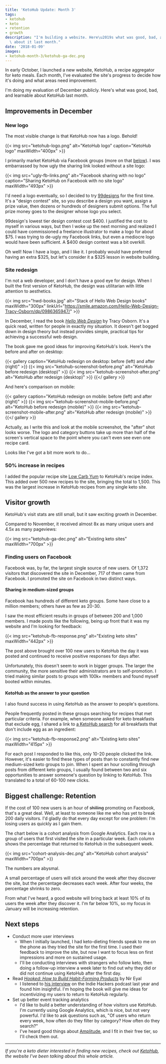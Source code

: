 ```yaml
---
title: 'KetoHub Update: Month 3'
tags:
- ketohub
- keto
- retention
- growth
description: "I'm building a website. Here\u2019s what was good, bad, and learnable\
  \ about it last month."
date: '2018-01-09'
images:
- ketohub-month-3/ketohub-ga-dec.png
---
```


In early October, I launched a new website, KetoHub, a recipe aggregator for keto meals. Each month, I've evaluated the site's progress to decide how it's doing and what areas need improvement.

I'm doing my evaluation of December publicly. Here's what was good, bad, and learnable about KetoHub last month.

## Improvements in December

### New logo

The most visible change is that KetoHub now has a logo. Behold!

{{< img src="ketohub-logo.png" alt="KetoHub logo" caption="KetoHub logo" maxWidth="400px" >}}

I primarily market KetoHub via Facebook groups (more on that [below](#finding-users-on-facebook)). I was embarrassed by how ugly the sharing link looked without a site logo:

{{< img src="ugly-fb-links.png" alt="Facebook sharing with no logo" caption="Sharing KetoHub on Facebook with no site logo" maxWidth="493px" >}}

I'd need a logo eventually, so I decided to try [99designs](https://ninetyninedesigns.7eer.net/c/1189252/185967/3172) for the first time. It's a "design contest" site, so you describe a design you want, assign a prize value, then dozens or hundreds of designers submit options. The full prize money goes to the designer whose logo you select.

99design's lowest tier design contest cost $400. I justified the cost to myself in various ways, but then I woke up the next morning and realized I could have commissioned a freelance illustrator to make a logo for about $75. I was trying to de-ugly my Facebook links, but even a mediocre logo would have been sufficient. A $400 design contest was a bit overkill.

Oh well! Now I have a logo, and I like it. I probably would have preferred having an extra $325, but let's consider it a $325 lesson in website building.

### Site redesign

I'm not a web developer, and I don't have a good eye for design. When I built the first version of KetoHub, the design was utilitarian with little attention to aesthetics.

{{< img src="hwd-books.jpg" alt="Stack of Hello Web Design books" maxWidth="300px" linkUrl="https://smile.amazon.com/Hello-Web-Design-Tracy-Osborn/dp/0986365947/" >}}

In December, I read the book [*Hello Web Design*](https://smile.amazon.com/Hello-Web-Design-Tracy-Osborn/dp/0986365947/) by Tracy Osborn. It's a quick read, written for people in exactly my situation. It doesn't get bogged down in design theory but instead provides simple, practical tips for achieving a successful web design.

The book gave me good ideas for improving KetoHub's look. Here's the before and after on desktop:

{{< gallery caption="KetoHub redesign on desktop: before (left) and after (right)" >}}
  {{< img src="ketohub-screenshot-before.png" alt="KetoHub before redesign (desktop)" >}}
  {{< img src="ketohub-screenshot-after.png" alt="KetoHub after redesign (desktop)" >}}
{{</ gallery >}}

And here's comparison on mobile:

{{< gallery caption="KetoHub redesign on mobile: before (left) and after (right)" >}}
  {{< img src="ketohub-screenshot-mobile-before.png" alt="KetoHub before redesign (mobile)" >}}
  {{< img src="ketohub-screenshot-mobile-after.png" alt="KetoHub after redesign (mobile)" >}}
{{</ gallery >}}

Actually, as I write this and look at the mobile screenshot, the "after" shot looks worse. The logo and category buttons take up more than half of the screen's vertical space to the point where you can't even see even one recipe card.

Looks like I've got a bit more work to do...

### 50% increase in recipes

I added the popular recipe site [Low Carb Yum]( https://lowcarbyum.com/) to KetoHub's recipe index. This added over 500 new recipes to the site, bringing the total to 1,500. This was the largest increase in KetoHub recipes from any single keto site.

## Visitor growth

KetoHub's visit stats are still small, but it saw exciting growth in December.

Compared to November, it received almost 8x as many unique users and 4.5x as many pageviews:

{{< img src="ketohub-ga-dec.png" alt="Existing keto sites" maxWidth="700px" >}}

### Finding users on Facebook

Facebook was, by far, the largest single source of new users. Of 1,372 visitors that discovered the site in December, 717 of them came from Facebook. I promoted the site on Facebook in two distinct ways.

#### Sharing in medium-sized groups

Facebook has hundreds of different keto groups. Some have close to a million members; others have as few as 20-30.

I saw the most efficient results in groups of between 200 and 1,000 members. I made posts like the following, being up front that it was my website and I'm looking for feedback:

{{< img src="ketohub-fb-response.png" alt="Existing keto sites" maxWidth="442px" >}}

The post above brought over 100 new users to KetoHub the day it was posted and continued to receive positive responses for days after.

Unfortunately, this doesn't seem to work in bigger groups. The larger the community, the more sensitive their administrators are to self-promotion. I tried making similar posts to groups with 100k+ members and found myself booted within minutes.

#### KetoHub as the answer to your question

I also found success in using KetoHub as the answer to people's questions.

People frequently posted in these groups searching for recipes that met particular criteria. For example, when someone asked for keto breakfasts that exclude egg, I shared a link to [a KetoHub search](https://ketohub.io/?category=breakfast&q=-egg) for all breakfasts that don't include egg as an ingredient:

{{< img src="ketohub-fb-response2.png" alt="Existing keto sites" maxWidth="415px" >}}

For each post I responded to like this, only 10-20 people clicked the link. However, it's easier to find these types of posts than to constantly find new medium-sized keto groups to join. When I spent an hour scrolling through posts from different keto groups, I usually found between two and six opportunities to answer someone's question by linking to KetoHub. This translated to a total of 60-100 new clicks.

## Biggest challenge: Retention

If the cost of 100 new users is an hour of ~~shilling~~ promoting on Facebook, that's a great deal. Well, at least to someone like me who has yet to break 200 daily visitors. I'd gladly do that every day except for one problem: I'm losing users as quickly as I gain them.

The chart below is a cohort analysis from Google Analytics. Each row is a group of users that first visited the site in a particular week. Each column  shows the percentage that returned to KetoHub in the subsequent week.

{{< img src="cohort-analysis-dec.png" alt="KetoHub cohort analysis" maxWidth="700px" >}}

The numbers are abysmal.

A small percentage of users will stick around the week after they discover the site, but the percentage decreases each week. After four weeks, the percentage shrinks to zero.

From what I've heard, a good website will bring back at least 10% of its users the week after they discover it. I'm far below 10%, so my focus in January will be increasing retention.

## Next steps

* Conduct more user interviews
  * When I initially launched, I had keto-dieting friends speak to me on the phone as they tried the site for the first time. I used their feedback to improve the site, but now I want to focus less on first impressions and more on sustained usage.
  * I'll be conducting interviews with strangers who follow keto, then doing a follow-up interview a week later to find out why they did or did not continue using KetoHub after the first day.
* Read [*Hooked: How to Build Habit-Forming Products*](https://smile.amazon.com/gp/product/1591847788/) by Nir Eyal
  * I listened to [his interview](https://www.indiehackers.com/podcast/023-nir-eyal-of-hooked) on the Indie Hackers podcast last year and found him insightful. I'm hoping the book will give me ideas for incentivizing my users to return to KetoHub regularly.
* Set up better event tracking analytics
  * I'd like to build a better understanding of how visitors use KetoHub. I'm currently using Google Analytics, which is nice, but not very powerful. I'd like to ask questions such as, "Of users who return every week, how often do they filter by category? How often do they search?"
  * I've heard good things about [Amplitude](https://amplitude.com/), and I fit in their free tier, so I'll check them out.

---
*If you're a keto dieter interested in finding new recipes, check out [KetoHub](https://ketohub.io), the website I've been talking about this whole article.*
